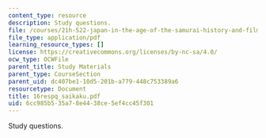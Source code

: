 ```yaml
---
content_type: resource
description: Study questions.
file: /courses/21h-522-japan-in-the-age-of-the-samurai-history-and-film-fall-2006/6cc985b535a78e4438ce5ef4cc45f301_16respq_saikaku.pdf
file_type: application/pdf
learning_resource_types: []
license: https://creativecommons.org/licenses/by-nc-sa/4.0/
ocw_type: OCWFile
parent_title: Study Materials
parent_type: CourseSection
parent_uid: dc407be1-10d5-201b-a779-448c753389a6
resourcetype: Document
title: 16respq_saikaku.pdf
uid: 6cc985b5-35a7-8e44-38ce-5ef4cc45f301
---
```

Study questions.